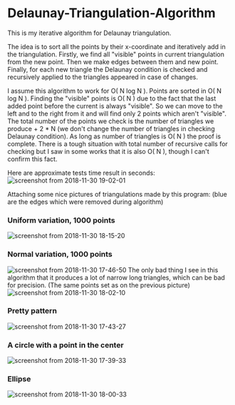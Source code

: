 # Delaunay-Triangulation-Algorithm

This is my iterative algorithm for Delaunay triangulation.

The idea is to sort all the points by their x-coordinate and iteratively add in the triangulation. Firstly, we find all "visible" points in current triangulation from the new point. Then we make edges between them and new point. Finally, for each new triangle the Delaunay condition is checked and recursively applied to the triangles appeared in case of changes.

I assume this algorithm to work for O( N log N ).
Points are sorted in O( N log N ).
Finding the "visible" points is O( N ) due to the fact that the last added point before the current is always "visible". So we can move to the left and to the right from it and will find only 2 points which aren't "visible". The total number of the points we check is the number of triangles we produce + 2 * N (we don't change the number of triangles in checking Delaunay condition). As long as number of triangles is O( N ) the proof is complete.
There is a tough situation with total number of recursive calls for checking but I saw in some works that it is also O( N ), though I can't confirm this fact.

Here are approximate tests time result in seconds:
![screenshot from 2018-11-30 19-02-01](https://user-images.githubusercontent.com/37667546/49300149-89fa6c80-f4d2-11e8-897d-950c35f907b7.png)

Attaching some nice pictures of triangulations made by this program:
(blue are the edges which were removed during algorithm)

### Uniform variation, 1000 points
![screenshot from 2018-11-30 18-15-20](https://user-images.githubusercontent.com/37667546/49297477-ec9c3a00-f4cb-11e8-86c2-589c0dbee38d.png)
### Normal variation, 1000 points
![screenshot from 2018-11-30 17-46-50](https://user-images.githubusercontent.com/37667546/49296028-41d64c80-f4c8-11e8-98f6-2e076ea267fb.png)
The only bad thing I see in this algorithm that it produces a lot of narrow long triangles, which can be bad for precision.
(The same points set as on the previous picture)
![screenshot from 2018-11-30 18-02-10](https://user-images.githubusercontent.com/37667546/49297109-0426f300-f4cb-11e8-8c39-499d95afe935.png)
### Pretty pattern
![screenshot from 2018-11-30 17-43-27](https://user-images.githubusercontent.com/37667546/49296030-41d64c80-f4c8-11e8-86af-2143deac856f.png)
### A circle with a point in the center
![screenshot from 2018-11-30 17-39-33](https://user-images.githubusercontent.com/37667546/49305179-989b5080-f4df-11e8-8faf-2a366ea22ad4.png)


### Ellipse
![screenshot from 2018-11-30 18-00-33](https://user-images.githubusercontent.com/37667546/49297152-24ef4880-f4cb-11e8-8dec-539e5b975f3a.png)
